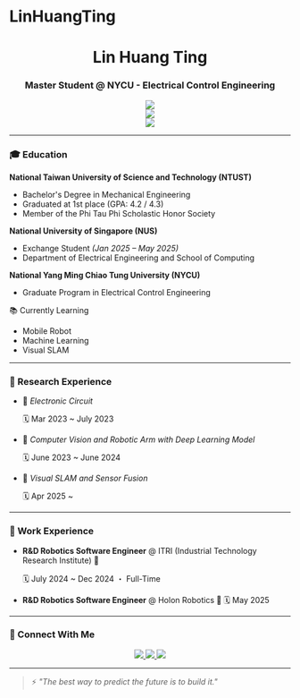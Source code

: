 # LinHuangTing

<h1 align="center"> Lin Huang Ting</h1>
<h3 align="center">Master Student @ NYCU - Electrical Control Engineering</h3>

<p align="center">
  <img src="https://readme-typing-svg.demolab.com?font=Fira+Code&pause=500&color=00F0FF&center=true&vCenter=true&width=520&lines=Lin+Huang+Ting" />
  <br/>
  <img src="https://readme-typing-svg.demolab.com?font=Fira+Code&pause=500&color=00F0FF&center=true&vCenter=true&width=520&lines=Master+Student+in+Electrical+Control+Engineering+@+NYCU" />
  <br/>
  <img src="https://readme-typing-svg.demolab.com?font=Fira+Code&pause=500&color=00F0FF&center=true&vCenter=true&width=520&lines=Robotics+%7C+SLAM+%7C+AI+%7C+ML" />
</p>




---

### 🎓 Education

**National Taiwan University of Science and Technology (NTUST)**  
- Bachelor's Degree in Mechanical Engineering  
- Graduated at 1st place (GPA: 4.2 / 4.3)
- Member of the Phi Tau Phi Scholastic Honor Society

**National University of Singapore (NUS)**  
- Exchange Student *(Jan 2025 – May 2025)*  
- Department of Electrical Engineering and School of Computing

**National Yang Ming Chiao Tung University (NYCU)**  
- Graduate Program in Electrical Control Engineering  

📚 Currently Learning
- Mobile Robot
- Machine Learning  
- Visual SLAM


---

### 🧪 Research Experience

- 🔬 *Electronic Circuit*

  🗓️ Mar 2023 ~  July 2023 
- 🔬 *Computer Vision and Robotic Arm with Deep Learning Model*

  🗓️ June 2023 ~ June 2024

- 🔬 *Visual SLAM and Sensor Fusion*

  🗓️ Apr 2025 ~

---

### 💼 Work Experience

- **R&D Robotics Software Engineer** @ ITRI (Industrial Technology Research Institute) 🤖
  
  🗓️ July 2024 ~ Dec 2024 ・ Full-Time
  
- **R&D Robotics Software Engineer** @ Holon Robotics 🤖
  🗓️ May 2025 
---

### 🧭 Connect With Me

<p align="center">
  <a href="mailto:a0905266518@gmail.com">
    <img src="https://img.shields.io/badge/Email-30363D?style=for-the-badge&logo=gmail&logoColor=white" />
  </a>
  <a href="https://github.com/linB110">
    <img src="https://img.shields.io/badge/GitHub-30363D?style=for-the-badge&logo=github&logoColor=white" />
  </a>
  <a href="https://www.linkedin.com/in/LinHuangTing">
    <img src="https://img.shields.io/badge/LinkedIn-0A66C2?style=for-the-badge&logo=linkedin&logoColor=white" />
  </a>
</p>

---

> ⚡ *"The best way to predict the future is to build it."*
